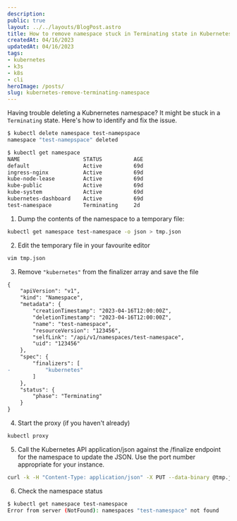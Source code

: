 ```yaml
---
description:
public: true
layout: ../../layouts/BlogPost.astro
title: How to remove namespace stuck in Terminating state in Kubernetes
createdAt: 04/16/2023
updatedAt: 04/16/2023
tags:
- kubernetes
- k3s
- k8s
- cli
heroImage: /posts/
slug: kubernetes-remove-terminating-namespace
---
```


Having trouble deleting a Kubnernetes namespace? It might be stuck in a `Terminating` state. Here's how to identify and fix the issue.

```bash
$ kubectl delete namespace test-namepspace
namespace "test-namepspace" deleted

$ kubectl get namespace
NAME                    STATUS          AGE
default                 Active          69d
ingress-nginx           Active          69d
kube-node-lease         Active          69d
kube-public             Active          69d
kube-system             Active          69d
kubernetes-dashboard    Active          69d
test-namespace          Terminating     2d
```

1. Dump the contents of the namespace to a temporary file:

```bash
kubectl get namespace test-namespace -o json > tmp.json
```

2. Edit the temporary file in your favourite editor

```bash
vim tmp.json
```

3. Remove `"kubernetes"` from the finalizer array and save the file

```diff
{
    "apiVersion": "v1",
    "kind": "Namespace",
    "metadata": {
        "creationTimestamp": "2023-04-16T12:00:00Z",
        "deletionTimestamp": "2023-04-16T12:00:00Z",
        "name": "test-namespace",
        "resourceVersion": "123456",
        "selfLink": "/api/v1/namespaces/test-namespace",
        "uid": "123456"
    },
    "spec": {
        "finalizers": [
-           "kubernetes"
        ]
    },
    "status": {
        "phase": "Terminating"
    }
}
```

4. Start the proxy (if you haven't already)

```bash
kubectl proxy
```

5. Call the Kubernetes API application/json against the /finalize endpoint for the namespace to update the JSON. Use the port number appropriate for your instance.

```bash
curl -k -H "Content-Type: application/json" -X PUT --data-binary @tmp.json http://localhost:8001/api/v1/namespaces/test-namespace/finalize
```

6. Check the namespace status

```bash
$ kubectl get namespace test-namespace
Error from server (NotFound): namespaces "test-namespace" not found
```
